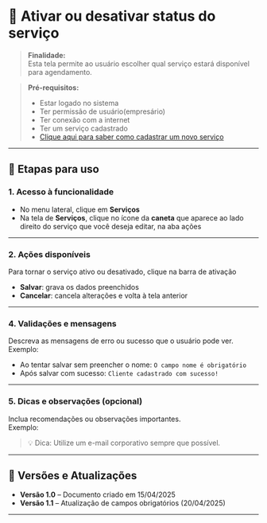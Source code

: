 # 📘 Ativar ou desativar status do serviço

> **Finalidade:**  
> Esta tela permite ao usuário escolher qual serviço estará disponível para agendamento.

> **Pré-requisitos:**  
> - Estar logado no sistema  
> - Ter permissão de usuário(empresário)
> - Ter conexão com a internet
> - Ter um serviço cadastrado
> - [Clique aqui para saber como cadastrar um novo serviço](../novo_servico/readme.md)

---

## 🧭 Etapas para uso

### 1. Acesso à funcionalidade
- No menu lateral, clique em **Serviços**
- Na tela de **Serviços**, clique no ícone da **caneta** que aparece ao lado direito do serviço que você deseja editar, na aba ações

---

### 2. Ações disponíveis
Para tornar o serviço ativo ou desativado, clique na barra de ativação 
- **Salvar**: grava os dados preenchidos  
- **Cancelar**: cancela alterações e volta à tela anterior  

---

### 4. Validações e mensagens
Descreva as mensagens de erro ou sucesso que o usuário pode ver.  
Exemplo:
- Ao tentar salvar sem preencher o nome: `O campo nome é obrigatório`  
- Após salvar com sucesso: `Cliente cadastrado com sucesso!`  

---

### 5. Dicas e observações (opcional)
Inclua recomendações ou observações importantes.  
Exemplo:
> 💡 Dica: Utilize um e-mail corporativo sempre que possível.

---

## 🔄 Versões e Atualizações

- **Versão 1.0** – Documento criado em 15/04/2025
- **Versão 1.1** – Atualização de campos obrigatórios (20/04/2025)

---

